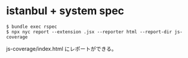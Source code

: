 # istanbul + system spec

```
$ bundle exec rspec
$ npx nyc report --extension .jsx --reporter html --report-dir js-coverage
```

js-coverage/index.html にレポートができる。
